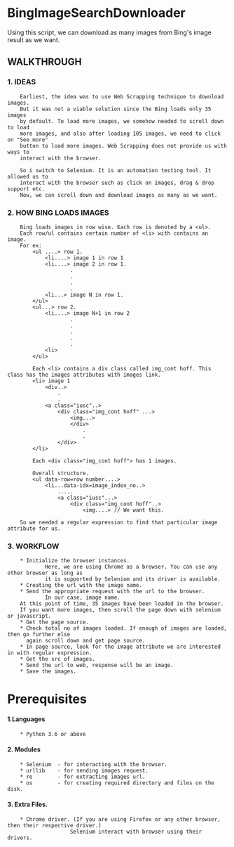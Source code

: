 # BingImageSearchDownloader
Using this script, we can download as many images from Bing's image result as we want.  
## WALKTHROUGH  
###    1. IDEAS
        Earliest, the idea was to use Web Scrapping technique to download images.
        But it was not a viable solution since the Bing loads only 35 images
        by default. To load more images, we somehow needed to scroll down to load
        more images, and also after loading 105 images, we need to click on "See more"
        button to load more images. Web Scrapping does not provide us with ways to
        interact with the browser.

        So i switch to Selenium. It is an automation testing tool. It allowed us to
        interact with the browser such as click on images, drag & drop support etc.
        Now, we can scroll down and download images as many as we want.

###    2. HOW BING LOADS IMAGES
        Bing loads images in row wise. Each row is denoted by a <ul>.
        Each row/ul contains certain number of <li> with contains an image.
        For ex:
            <ul ....> row 1.
                <li....> image 1 in row 1
                <li....> image 2 in row 1.
                        .
                        .
                        .
                        .
                <li...> image N in row 1.
            </ul>
            <ul...> row 2.
                <li....> image N+1 in row 2
                        .
                        .
                        .
                        .
                        .
                <li>
            </ul>

            Each <li> contains a div class called img_cont hoff. This class has the images attributes with images link.
            <li> image 1
                <div..>
                    .
                    .
                <a class="iusc"..>    
                    <div class="img_cont hoff" ...>
                        <img...>
                        </div>
                            .
                            .
                    </div>
            </li>

            Each <div class="img_cont hoff"> has 1 images.

            Overall structure.
            <ul data-row=row number....>
                <li...data-idx=image_index_no..>
                    .....
                    <a class="iusc"...>
                        <div class="img_cont hoff"..>
                            <img....> // We want this.

        So we needed a regular expression to find that particular image attribute for us.
###    3. WORKFLOW
        * Initialize the browser instances.
                Here, we are using Chrome as a browser. You can use any other browser as long as
                it is supported by Selenium and its driver is available.
        * Creating the url with the image name.
        * Send the appropriate request with the url to the browser.
                In our case, image name.
        At this point of time, 35 images have been loaded in the browser.
        If you want more images, then scroll the page down with selenium or javascript.
        * Get the page source.
        * Check total no of images loaded. If enough of images are loaded, then go further else
          again scroll down and get page source.  
        * In page source, look for the image attribute we are interested in with regular expression.
        * Get the src of images.
        * Send the url to web, response will be an image.
        * Save the images.

# Prerequisites
####    1.Languages
        * Python 3.6 or above

####    2. Modules
        * Selenium  - for interacting with the browser.
        * urllib    - for sending images request.
        * re        - for extracting images url.
        * os        - for creating required directory and files on the disk.

####    3. Extra Files.
        * Chrome driver. (If you are using Firefox or any other browser, then their respective driver.)
                        Selenium interact with browser using their drivers.
